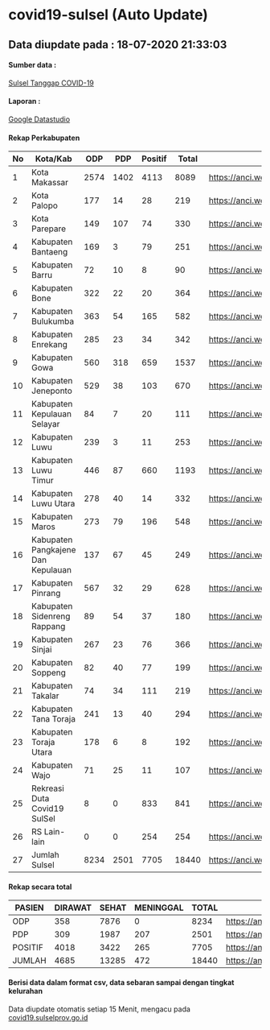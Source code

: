 
# covid19-sulsel (Auto Update)

## Data diupdate pada : 18-07-2020 21:33:03

#### Sumber data :
[Sulsel Tanggap COVID-19](https://covid19.sulselprov.go.id)

#### Laporan :
[Google Datastudio](https://datastudio.google.com/s/jythWGc1j4w)

#### Rekap Perkabupaten 
|No|Kota/Kab|ODP|PDP|Positif|Total|Link|
| --- | --- | --- | --- | --- | --- | --- |
|1|Kota Makassar|2574|1402|4113|8089|https://anci.web.id/cor/kota_makassar|
|2|Kota Palopo|177|14|28|219|https://anci.web.id/cor/kota_palopo|
|3|Kota Parepare|149|107|74|330|https://anci.web.id/cor/kota_parepare|
|4|Kabupaten Bantaeng|169|3|79|251|https://anci.web.id/cor/kabupaten_bantaeng|
|5|Kabupaten Barru|72|10|8|90|https://anci.web.id/cor/kabupaten_barru|
|6|Kabupaten Bone|322|22|20|364|https://anci.web.id/cor/kabupaten_bone|
|7|Kabupaten Bulukumba|363|54|165|582|https://anci.web.id/cor/kabupaten_bulukumba|
|8|Kabupaten Enrekang|285|23|34|342|https://anci.web.id/cor/kabupaten_enrekang|
|9|Kabupaten Gowa|560|318|659|1537|https://anci.web.id/cor/kabupaten_gowa|
|10|Kabupaten Jeneponto|529|38|103|670|https://anci.web.id/cor/kabupaten_jeneponto|
|11|Kabupaten Kepulauan Selayar|84|7|20|111|https://anci.web.id/cor/kabupaten_kepulauan_selayar|
|12|Kabupaten Luwu|239|3|11|253|https://anci.web.id/cor/kabupaten_luwu|
|13|Kabupaten Luwu Timur|446|87|660|1193|https://anci.web.id/cor/kabupaten_luwu_timur|
|14|Kabupaten Luwu Utara|278|40|14|332|https://anci.web.id/cor/kabupaten_luwu_utara|
|15|Kabupaten Maros|273|79|196|548|https://anci.web.id/cor/kabupaten_maros|
|16|Kabupaten Pangkajene Dan Kepulauan|137|67|45|249|https://anci.web.id/cor/kabupaten_pangkajene_dan_kepulauan|
|17|Kabupaten Pinrang|567|32|29|628|https://anci.web.id/cor/kabupaten_pinrang|
|18|Kabupaten Sidenreng Rappang|89|54|37|180|https://anci.web.id/cor/kabupaten_sidenreng_rappang|
|19|Kabupaten Sinjai|267|23|76|366|https://anci.web.id/cor/kabupaten_sinjai|
|20|Kabupaten Soppeng|82|40|77|199|https://anci.web.id/cor/kabupaten_soppeng|
|21|Kabupaten Takalar|74|34|111|219|https://anci.web.id/cor/kabupaten_takalar|
|22|Kabupaten Tana Toraja|241|13|40|294|https://anci.web.id/cor/kabupaten_tana_toraja|
|23|Kabupaten Toraja Utara|178|6|8|192|https://anci.web.id/cor/kabupaten_toraja_utara|
|24|Kabupaten Wajo|71|25|11|107|https://anci.web.id/cor/kabupaten_wajo|
|25|Rekreasi Duta Covid19 SulSel|8|0|833|841|https://anci.web.id/cor/rekreasi_duta_covid19_sulsel|
|26|RS Lain-lain|0|0|254|254|https://anci.web.id/cor/rs_lain-lain|
|27|Jumlah Sulsel|8234|2501|7705|18440|https://anci.web.id/cor/jumlah_sulsel|

#### Rekap secara total

| PASIEN | DIRAWAT | SEHAT | MENINGGAL | TOTAL | LINK |
| ---- | -------- | ---- | ---- |  ---- | ---- |
| ODP | 358 | 7876 | 0 | 8234 | https://anci.web.id/cor/odp_detail.html |
| PDP | 309 | 1987 | 207 | 2501 | https://anci.web.id/cor/pdp_detail.html |
| POSITIF | 4018 | 3422 | 265 | 7705 | https://anci.web.id/cor/positif_detail.html |
| JUMLAH | 4685 | 13285 | 472 | 18440 | https://anci.web.id/cor/jumlah_sulsel/ |

 
#### Berisi data dalam format csv, data sebaran sampai dengan tingkat kelurahan

Data diupdate otomatis setiap 15 Menit, mengacu pada [covid19.sulselprov.go.id](https://covid19.sulselprov.go.id)

